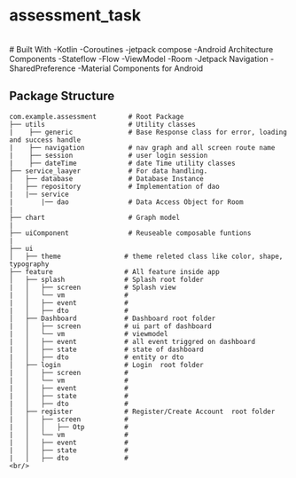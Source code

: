 # assessment_task

<br/> 
# Built With
  -Kotlin
  -Coroutines
  -jetpack compose
  -Android Architecture Components
  -Stateflow
  -Flow
  -ViewModel
  -Room
  -Jetpack Navigation
  -SharedPreference
  -Material Components for Android
<br/>

## Package Structure  
    
    com.example.assessment        # Root Package
    ├── utils                     # Utility classes
    |    ├── generic              # Base Response class for error, loading and success handle
    |    ├── navigation           # nav graph and all screen route name
    |    ├── session              # user login session
    |    ├── dateTime             # date Time utility classes
    ├── service_laayer            # For data handling.
    │   ├── database              # Database Instance
    |   ├── repository            # Implementation of dao  
    |   |── service  
    |       |── dao               # Data Access Object for Room 
    |
    ├── chart                     # Graph model
    |
    ├── uiComponent               # Reuseable composable funtions
    |
    ├── ui  
    │   ├── theme                # theme releted class like color, shape, typography
    ├── feature                  # All feature inside app
    │   ├── splash               # Splash root folder
    |   │   ├── screen           # Splash view
    |   │   └── vm               # 
    |   │   ├── event            #
    |   │   ├── dto              #      
    │   ├── Dashboard            # Dashboard root folder
    |   │   ├── screen           # ui part of dashboard
    |   │   └── vm               # viewmodel
    |   │   ├── event            # all event triggred on dashboard
    |   │   ├── state            # state of dashboard 
    |   │   ├── dto              # entity or dto      
    │   ├── login                # Login  root folder
    |   │   ├── screen           # 
    |   │   └── vm               # 
    |   │   ├── event            # 
    |   │   ├── state            # 
    |   │   ├── dto              #     
    │   ├── register             # Register/Create Account  root folder
    |   │   ├── screen           # 
    |   │   │   ├── Otp          #     
    |   │   └── vm               #
    |   │   ├── event            # 
    |   │   ├── state            #
    |   │   ├── dto              #    
    <br/>
